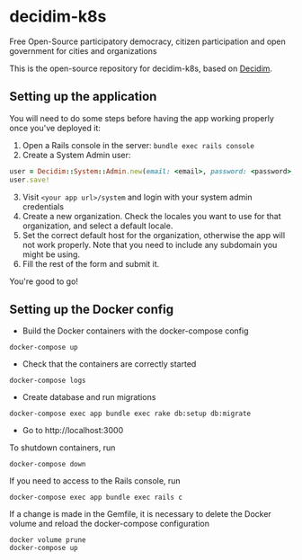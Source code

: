 # decidim-k8s

Free Open-Source participatory democracy, citizen participation and open government for cities and organizations

This is the open-source repository for decidim-k8s, based on [Decidim](https://github.com/decidim/decidim).

## Setting up the application

You will need to do some steps before having the app working properly once you've deployed it:

1. Open a Rails console in the server: `bundle exec rails console`
2. Create a System Admin user:
```ruby
user = Decidim::System::Admin.new(email: <email>, password: <password>, password_confirmation: <password>)
user.save!
```
3. Visit `<your app url>/system` and login with your system admin credentials
4. Create a new organization. Check the locales you want to use for that organization, and select a default locale.
5. Set the correct default host for the organization, otherwise the app will not work properly. Note that you need to include any subdomain you might be using.
6. Fill the rest of the form and submit it.

You're good to go!

## Setting up the Docker config

- Build the Docker containers with the docker-compose config 
```shell script
docker-compose up
```
- Check that the containers are correctly started
```shell script
docker-compose logs
```
- Create database and run migrations
```shell script
docker-compose exec app bundle exec rake db:setup db:migrate
```
- Go to http://localhost:3000


To shutdown containers, run 
```shell script
docker-compose down
```
If you need to access to the Rails console, run 
```shell script
docker-compose exec app bundle exec rails c
```
If a change is made in the Gemfile, it is necessary to delete the Docker volume and reload the docker-compose configuration
```shell script
docker volume prune
docker-compose up
```
